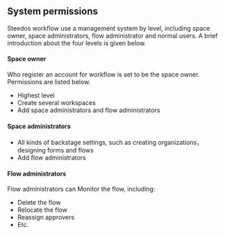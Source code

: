 ## System permissions
Steedos workflow use a management system by level, including space owner, space administrators, flow administrator and normal users. A brief introduction about the four levels is given below.
#### Space owner
 Who register an account for workflow is set to be the space owner. Permissions are listed below.
  - Highest level
  - Create several workspaces
  - Add space administrators and flow administrators
 
#### Space administrators
  - All kinds of backstage settings, such as creating organizations，designing forms and flows
  - Add flow administrators
 
#### Flow administrators
 Flow administrators can Monitor the flow, including:
  - Delete the flow
  - Relocate the flow
  - Reassign approvers
  - Etc.
